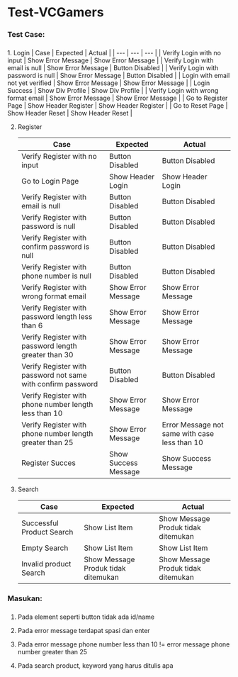 # Test-VCGamers

<h3>Test Case:<h3></h3>
1. Login
    | Case | Expected | Actual |
    | ---  | --- | --- |
    | Verify Login with no input | Show Error Message |  Show Error Message |
    | Verify Login with email is null | Show Error Message |  Button Disabled |
    | Verify Login with password is null | Show Error Message |  Button Disabled |
    | Login with email not yet verified | Show Error Message |  Show Error Message |
    | Login Success | Show Div Profile |  Show Div Profile |
    | Verify Login with wrong format email | Show Error Message |  Show Error Message |
    | Go to Register Page | Show Header Register |  Show Header Register |
    | Go to Reset Page | Show Header Reset |  Show Header Reset |

2. Register

    | Case | Expected | Actual |
    | ---  | --- | --- |
    | Verify Register with no input | Button Disabled |  Button Disabled |
    | Go to Login Page | Show Header Login |  Show Header Login |
    | Verify Register with email is null | Button Disabled |  Button Disabled |
    | Verify Register with password is null | Button Disabled |  Button Disabled |
    | Verify Register with confirm password is null | Button Disabled |  Button Disabled |
    | Verify Register with phone number is null | Button Disabled |  Button Disabled |
    | Verify Register with wrong format email | Show Error Message |  Show Error Message |
    | Verify Register with password length less than 6 | Show Error Message | Show Error Message |
    | Verify Register with password length greater than 30 | Show Error Message |  Show Error Message |
    | Verify Register with password not same with confirm password | Button Disabled |  Button Disabled |
    | Verify Register with phone number length less than 10 | Show Error Message |  Show Error Message |
    | Verify Register with phone number length greater than 25 | Show Error Message |  Error Message not same with case less than 10 |
    | Register Succes | Show Success Message |  Show Success Message |

3. Search

    | Case | Expected | Actual |
    | ---  | --- | --- |
    | Successful Product Search | Show List Item |  Show Message Produk tidak ditemukan |
    | Empty Search | Show List Item |  Show List Item |
    | Invalid product Search | Show Message Produk tidak ditemukan |  Show Message Produk tidak ditemukan |

<h3>Masukan:<h3></h3>
  
1. Pada element seperti button tidak ada id/name

2. Pada error message terdapat spasi dan enter
   
3. Pada error message phone number less than 10 != error message phone number greater than 25
   
4. Pada search product, keyword yang harus ditulis apa
